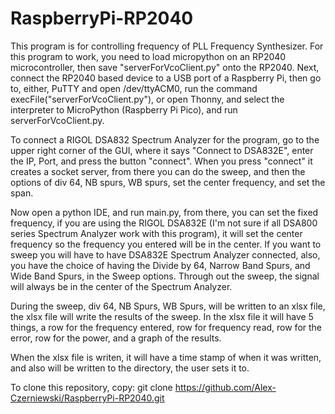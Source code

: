 # RaspberryPi-RP2040
This program is for controlling frequency of PLL Frequency Synthesizer.
For this program to work, you need to load micropython on an RP2040 microcontroller, then save "serverForVcoClient.py" onto the RP2040.
Next, connect the RP2040 based device to a USB port of a Raspberry Pi, then go to, either, PuTTY and open /dev/ttyACM0, run the command execFile("serverForVcoClient.py"), or open Thonny, and select the interpreter to MicroPython (Raspberry Pi Pico), and run serverForVcoClient.py.

To connect a RIGOL DSA832 Spectrum Analyzer for the program, go to the upper right corner of the GUI, where it says "Connect to DSA832E", enter the IP, Port, and press the button "connect". When you press "connect" it creates a socket server, from there you can do the sweep, and then the options of div 64, NB spurs, WB spurs, set the center frequency, and set the span.

Now open a python IDE, and run main.py, from there, you can set the fixed frequency, if you are using the RIGOL DSA832E (I'm not sure if all DSA800 series Spectrum Analyzer work with this program), it will set the center frequency so the frequency you entered will be in the center. If you want to sweep you will have to have DSA832E Spectrum Analyzer connected, also, you have the choice of having the Divide by 64, Narrow Band Spurs, and Wide Band Spurs, in the Sweep options. Through out the sweep, the signal will always be in the center of the Spectrum Analyzer.

During the sweep, div 64, NB Spurs, WB Spurs, will be written to an xlsx file, the xlsx file will write the results of the sweep. In the xlsx file it will have 5 things, a row for the frequency entered, row for frequency read, row for the error, row for the power, and a graph of the results.

When the xlsx file is writen, it will have a time stamp of when it was written, and also will be written to the directory, the user sets it to.

To clone this repository, copy: git clone https://github.com/Alex-Czerniewski/RaspberryPi-RP2040.git
